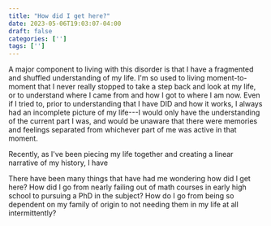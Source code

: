 ```yaml
---
title: "How did I get here?"
date: 2023-05-06T19:03:07-04:00
draft: false
categories: ['']
tags: ['']
---
```


A major component to living with this disorder is that I have a fragmented and shuffled understanding of my life. I'm so used to living moment-to-moment that I never really stopped to take a step back and look at my life, or to understand where I came from and how I got to where I am now. Even if I tried to, prior to understanding that I have DID and how it works, I always had an incomplete picture of my life---I would only have the understanding of the current part I was, and would be unaware that there were memories and feelings separated from whichever part of me was active in that moment.

Recently, as I've been piecing my life together and creating a linear narrative of my history, I have 

There have been many things that have had me wondering how did I get here? How did I go from nearly failing out of math courses in early high school to pursuing a PhD in the subject? How do I go from being so dependent on my family of origin to not needing them in my life at all intermittently? 
